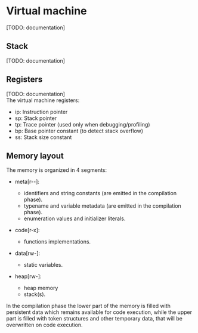 # Virtual machine
[TODO: documentation]

## Stack
[TODO: documentation]

## Registers
[TODO: documentation]  
The virtual machine registers:
- ip: Instruction pointer
- sp: Stack pointer
- tp: Trace pointer (used only when debugging/profiling)
- bp: Base pointer constant (to detect stack overflow)
- ss: Stack size constant

## Memory layout
The memory is organized in 4 segments:

- meta\[r--]:
	- identifiers and string constants (are emitted in the compilation phase).
	- typename and variable metadata (are emitted in the compilation phase).
	- enumeration values and initializer literals.

- code\[r-x]:
	- functions implementations.

- data\[rw-]:
	- static variables.

- heap\[rw-]:
	- heap memory
	- stack(s).

In the compilation phase the lower part of the memory is filled
with persistent data which remains available for code execution,
while the upper part is filled with token structures and other
temporary data, that will be overwritten on code execution.

